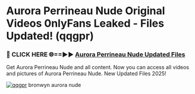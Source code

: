 # Aurora Perrineau Nude Original Videos 0nlyFans Leaked - Files Updated! (qqgpr)

<h3>🔴 CLICK HERE 🌐==►► <a href="https://tinyurl.com/yc6ubb5a" rel="nofollow">Aurora Perrineau Nude Updated Files</a></h3>

Get Aurora Perrineau Nude and all content. Now you can access all videos and pictures of Aurora Perrineau Nude. New Updated Files 2025!

[![qqgpr](https://i.imgur.com/7eu0CRL.gif)](https://tinyurl.com/yc6ubb5a)
bronwyn aurora nude